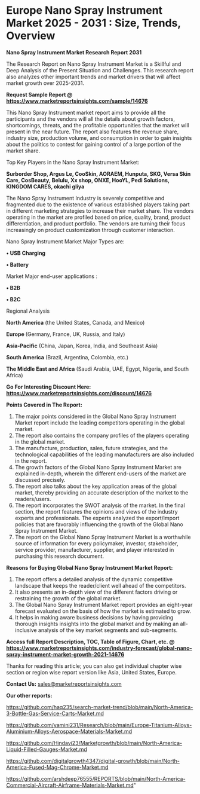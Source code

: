 # Europe Nano Spray Instrument Market 2025 - 2031 : Size, Trends, Overview

<strong>Nano Spray Instrument Market Research Report 2031</strong>

The Research Report on Nano Spray Instrument Market is a Skillful and Deep Analysis of the Present Situation and Challenges. This research report also analyzes other important trends and market drivers that will affect market growth over 2025-2031.

<strong>Request Sample Report @ <a href=https://www.marketreportsinsights.com/sample/14676>https://www.marketreportsinsights.com/sample/14676</a></strong>

This Nano Spray Instrument market report aims to provide all the participants and the vendors will all the details about growth factors, shortcomings, threats, and the profitable opportunities that the market will present in the near future. The report also features the revenue share, industry size, production volume, and consumption in order to gain insights about the politics to contest for gaining control of a large portion of the market share.

Top Key Players in the Nano Spray Instrument Market:

<strong>Surborder Shop, Argus Le, CooSkin, AORAEM, Hunputa, SKG, Versa Skin Care, CosBeauty, Belulu, Xx shop, ONXE, HooYL, Pedi Solutions, KINGDOM CARES, okachi gliya</strong>

The Nano Spray Instrument Industry is severely competitive and fragmented due to the existence of various established players taking part in different marketing strategies to increase their market share. The vendors operating in the market are profiled based on price, quality, brand, product differentiation, and product portfolio. The vendors are turning their focus increasingly on product customization through customer interaction.

Nano Spray Instrument Market Major Types are:

<strong>• USB Charging

• Battery</strong>

Market Major end-user applications :

<strong>• B2B

• B2C</strong>

Regional Analysis

</u><strong><b>North America</b></strong> (the United States, Canada, and Mexico)

<strong><b>Europe </b></strong>(Germany, France, UK, Russia, and Italy)

<strong><b>Asia-Pacific</b></strong> (China, Japan, Korea, India, and Southeast Asia)

<strong><b>South America</b></strong> (Brazil, Argentina, Colombia, etc.)

<strong><b>The Middle East and Africa</b></strong> (Saudi Arabia, UAE, Egypt, Nigeria, and South Africa)

<strong>Go For Interesting Discount Here: <a href=https://www.marketreportsinsights.com/discount/14676>https://www.marketreportsinsights.com/discount/14676</a></strong>

<strong>Points Covered in The Report:</strong>
<ol>
  <li>The major points considered in the Global Nano Spray Instrument Market report include the leading competitors operating in the global market.</li>
  <li>The report also contains the company profiles of the players operating in the global market.</li>
  <li>The manufacture, production, sales, future strategies, and the technological capabilities of the leading manufacturers are also included in the report.</li>
  <li>The growth factors of the Global Nano Spray Instrument Market are explained in-depth, wherein the different end-users of the market are discussed precisely.</li>
  <li>The report also talks about the key application areas of the global market, thereby providing an accurate description of the market to the readers/users.</li>
  <li>The report incorporates the SWOT analysis of the market. In the final section, the report features the opinions and views of the industry experts and professionals. The experts analyzed the export/import policies that are favorably influencing the growth of the Global Nano Spray Instrument Market.</li>
  <li>The report on the Global Nano Spray Instrument Market is a worthwhile source of information for every policymaker, investor, stakeholder, service provider, manufacturer, supplier, and player interested in purchasing this research document.</li>
</ol>
<strong>Reasons for Buying Global Nano Spray Instrument Market Report:</strong>

<ol>
  <li>The report offers a detailed analysis of the dynamic competitive landscape that keeps the reader/client well ahead of the competitors.</li>
  <li>It also presents an in-depth view of the different factors driving or restraining the growth of the global market.</li>
  <li>The Global Nano Spray Instrument Market report provides an eight-year forecast evaluated on the basis of how the market is estimated to grow.</li>
  <li>It helps in making aware business decisions by having providing thorough insights insights into the global market and by making an all-inclusive analysis of the key market segments and sub-segments.</li>
</ol>
<strong>Access full Report Description, TOC, Table of Figure, Chart, etc. @ <a href=https://www.marketreportsinsights.com/industry-forecast/global-nano-spray-instrument-market-growth-2021-14676>https://www.marketreportsinsights.com/industry-forecast/global-nano-spray-instrument-market-growth-2021-14676</a></strong>


Thanks for reading this article; you can also get individual chapter wise section or region wise report version like Asia, United States, Europe.

<strong>Contact Us:</strong>
sales@marketreportsinsights.com

<strong>Our other reports:</strong>

<a href=https://github.com/haq235/search-market-trend/blob/main/North-America-3-Bottle-Gas-Service-Carts-Market.md>https://github.com/haq235/search-market-trend/blob/main/North-America-3-Bottle-Gas-Service-Carts-Market.md</a>

<a href=https://github.com/yamini231/Research/blob/main/Europe-Titanium-Alloys-Aluminium-Alloys-Aerospace-Materials-Market.md>https://github.com/yamini231/Research/blob/main/Europe-Titanium-Alloys-Aluminium-Alloys-Aerospace-Materials-Market.md</a>

<a href=https://github.com/Hindavi23/Marketgrowth/blob/main/North-America-Liquid-Filled-Gauges-Market.md>https://github.com/Hindavi23/Marketgrowth/blob/main/North-America-Liquid-Filled-Gauges-Market.md</a>

<a href=https://github.com/digitalgrowth4347/digital-growth/blob/main/North-America-Fused-Mag-Chrome-Market.md>https://github.com/digitalgrowth4347/digital-growth/blob/main/North-America-Fused-Mag-Chrome-Market.md</a>

<a href=https://github.com/arshdeep76555/REPORTS/blob/main/North-America-Commercial-Aircraft-Airframe-Materials-Market.md>https://github.com/arshdeep76555/REPORTS/blob/main/North-America-Commercial-Aircraft-Airframe-Materials-Market.md</a>"
